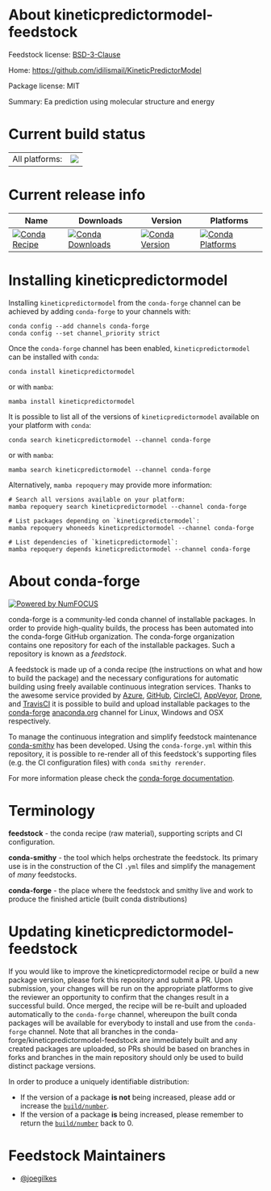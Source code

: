 About kineticpredictormodel-feedstock
=====================================

Feedstock license: [BSD-3-Clause](https://github.com/conda-forge/kineticpredictormodel-feedstock/blob/main/LICENSE.txt)

Home: https://github.com/idilismail/KineticPredictorModel

Package license: MIT

Summary: Ea prediction using molecular structure and energy

Current build status
====================


<table><tr><td>All platforms:</td>
    <td>
      <a href="https://dev.azure.com/conda-forge/feedstock-builds/_build/latest?definitionId=21852&branchName=main">
        <img src="https://dev.azure.com/conda-forge/feedstock-builds/_apis/build/status/kineticpredictormodel-feedstock?branchName=main">
      </a>
    </td>
  </tr>
</table>

Current release info
====================

| Name | Downloads | Version | Platforms |
| --- | --- | --- | --- |
| [![Conda Recipe](https://img.shields.io/badge/recipe-kineticpredictormodel-green.svg)](https://anaconda.org/conda-forge/kineticpredictormodel) | [![Conda Downloads](https://img.shields.io/conda/dn/conda-forge/kineticpredictormodel.svg)](https://anaconda.org/conda-forge/kineticpredictormodel) | [![Conda Version](https://img.shields.io/conda/vn/conda-forge/kineticpredictormodel.svg)](https://anaconda.org/conda-forge/kineticpredictormodel) | [![Conda Platforms](https://img.shields.io/conda/pn/conda-forge/kineticpredictormodel.svg)](https://anaconda.org/conda-forge/kineticpredictormodel) |

Installing kineticpredictormodel
================================

Installing `kineticpredictormodel` from the `conda-forge` channel can be achieved by adding `conda-forge` to your channels with:

```
conda config --add channels conda-forge
conda config --set channel_priority strict
```

Once the `conda-forge` channel has been enabled, `kineticpredictormodel` can be installed with `conda`:

```
conda install kineticpredictormodel
```

or with `mamba`:

```
mamba install kineticpredictormodel
```

It is possible to list all of the versions of `kineticpredictormodel` available on your platform with `conda`:

```
conda search kineticpredictormodel --channel conda-forge
```

or with `mamba`:

```
mamba search kineticpredictormodel --channel conda-forge
```

Alternatively, `mamba repoquery` may provide more information:

```
# Search all versions available on your platform:
mamba repoquery search kineticpredictormodel --channel conda-forge

# List packages depending on `kineticpredictormodel`:
mamba repoquery whoneeds kineticpredictormodel --channel conda-forge

# List dependencies of `kineticpredictormodel`:
mamba repoquery depends kineticpredictormodel --channel conda-forge
```


About conda-forge
=================

[![Powered by
NumFOCUS](https://img.shields.io/badge/powered%20by-NumFOCUS-orange.svg?style=flat&colorA=E1523D&colorB=007D8A)](https://numfocus.org)

conda-forge is a community-led conda channel of installable packages.
In order to provide high-quality builds, the process has been automated into the
conda-forge GitHub organization. The conda-forge organization contains one repository
for each of the installable packages. Such a repository is known as a *feedstock*.

A feedstock is made up of a conda recipe (the instructions on what and how to build
the package) and the necessary configurations for automatic building using freely
available continuous integration services. Thanks to the awesome service provided by
[Azure](https://azure.microsoft.com/en-us/services/devops/), [GitHub](https://github.com/),
[CircleCI](https://circleci.com/), [AppVeyor](https://www.appveyor.com/),
[Drone](https://cloud.drone.io/welcome), and [TravisCI](https://travis-ci.com/)
it is possible to build and upload installable packages to the
[conda-forge](https://anaconda.org/conda-forge) [anaconda.org](https://anaconda.org/)
channel for Linux, Windows and OSX respectively.

To manage the continuous integration and simplify feedstock maintenance
[conda-smithy](https://github.com/conda-forge/conda-smithy) has been developed.
Using the ``conda-forge.yml`` within this repository, it is possible to re-render all of
this feedstock's supporting files (e.g. the CI configuration files) with ``conda smithy rerender``.

For more information please check the [conda-forge documentation](https://conda-forge.org/docs/).

Terminology
===========

**feedstock** - the conda recipe (raw material), supporting scripts and CI configuration.

**conda-smithy** - the tool which helps orchestrate the feedstock.
                   Its primary use is in the construction of the CI ``.yml`` files
                   and simplify the management of *many* feedstocks.

**conda-forge** - the place where the feedstock and smithy live and work to
                  produce the finished article (built conda distributions)


Updating kineticpredictormodel-feedstock
========================================

If you would like to improve the kineticpredictormodel recipe or build a new
package version, please fork this repository and submit a PR. Upon submission,
your changes will be run on the appropriate platforms to give the reviewer an
opportunity to confirm that the changes result in a successful build. Once
merged, the recipe will be re-built and uploaded automatically to the
`conda-forge` channel, whereupon the built conda packages will be available for
everybody to install and use from the `conda-forge` channel.
Note that all branches in the conda-forge/kineticpredictormodel-feedstock are
immediately built and any created packages are uploaded, so PRs should be based
on branches in forks and branches in the main repository should only be used to
build distinct package versions.

In order to produce a uniquely identifiable distribution:
 * If the version of a package **is not** being increased, please add or increase
   the [``build/number``](https://docs.conda.io/projects/conda-build/en/latest/resources/define-metadata.html#build-number-and-string).
 * If the version of a package **is** being increased, please remember to return
   the [``build/number``](https://docs.conda.io/projects/conda-build/en/latest/resources/define-metadata.html#build-number-and-string)
   back to 0.

Feedstock Maintainers
=====================

* [@joegilkes](https://github.com/joegilkes/)


